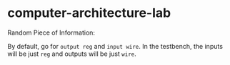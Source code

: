 # computer-architecture-lab

Random Piece of Information:

By default, go for `output reg` and `input wire`. In the testbench, the inputs will be just `reg` and outputs will be just `wire`.
